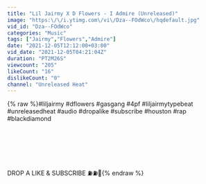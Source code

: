 ```yaml
---
title: "Lil Jairmy X D Flowers - I Admire (Unreleased)"
image: "https:\/\/i.ytimg.com\/vi\/Dza--FOdWco\/hqdefault.jpg"
vid_id: "Dza--FOdWco"
categories: "Music"
tags: ["Jairmy","Flowers","Admire"]
date: "2021-12-05T12:12:00+03:00"
vid_date: "2021-12-05T04:21:04Z"
duration: "PT2M26S"
viewcount: "205"
likeCount: "16"
dislikeCount: "0"
channel: "Unreleased Heat"
---
```

{% raw %}#liljairmy #dflowers #gasgang #4pf #liljairmytypebeat #unreleasedheat #audio #dropalike #subscribe #houston #rap #blackdiamond<br /><br /><br /><br /><br /><br /><br />DROP A LIKE &amp; SUBSCRIBE ⛽️⛽️🧼{% endraw %}
